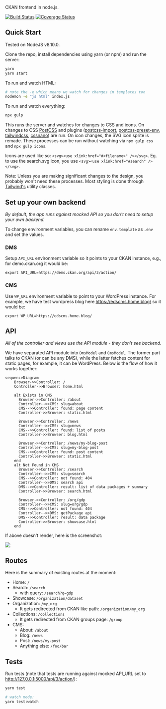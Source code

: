 CKAN frontend in node.js.

[![Build Status](https://travis-ci.org/datopian/frontend-v2.svg?branch=master)](https://travis-ci.org/datopian/frontend-v2)
[![Coverage Status](https://coveralls.io/repos/github/datopian/frontend-v2/badge.svg?branch=master)](https://coveralls.io/github/datopian/frontend-v2?branch=master)

## Quick Start

Tested on NodeJS v8.10.0.

Clone the repo, install dependencies using yarn (or npm) and run the server:

```bash
yarn
yarn start
```

To run and watch HTML:

```bash
# note the -e which means we watch for changes in templates too
nodemon -e "js html" index.js
```

To run and watch everything:

```bash
npx gulp
```

This runs the server and watches for changes to CSS and icons. On changes to CSS [PostCSS](https://postcss.org/) and plugins ([postcss-import](https://github.com/postcss/postcss-import), [postcss-preset-env](https://preset-env.cssdb.org/), [tailwindcss](https://tailwindcss.com), [cssnano](https://cssnano.co/)) are run. On icon changes, the SVG icon sprite is remade. These processes can be run without watching via `npx gulp css` and `npx gulp icons`.

Icons are used like so: `<svg><use xlink:href="#<filename>" /></svg>`. Eg. to use the search.svg icon, you use `<svg><use xlink:href="#search" /></svg>`.

Note: Unless you are making significant changes to the design, you probably won't need these processes. Most styling is done through [Tailwind's](https://tailwindcss.com) utility classes.

## Set up your own backend

*By default, the app runs against mocked API so you don't need to setup your own backend.*

To change environment variables, you can rename `env.template` as `.env` and set the values.

### DMS

Setup `API_URL` environment variable so it points to your CKAN instance, e.g., for demo.ckan.org it would be:

```
export API_URL=https://demo.ckan.org/api/3/action/
```

### CMS

Use `WP_URL` environment variable to point to your WordPress instance. For example, we have test wordpress blog here https://edscms.home.blog/ so it would be:

```
export WP_URL=https://edscms.home.blog/
```

## API

*All of the controller and views use the API module - they don’t see backend.*

We have separated API module into `DmsModel` and `CmsModel`. The former part talks to CKAN (or can be any DMS), while the latter fetches content for static pages, for example, it can be WordPress. Below is the flow of how it works together:

```mermaid
sequenceDiagram
    Browser->>Controller: /
    Controller->>Browser: home.html

    alt Exists in CMS
      Browser->>Controller: /about
      Controller-->>CMS: slug=about
      CMS-->>Controller: found: page content
      Controller->>Browser: static.html

      Browser->>Controller: /news
      Controller-->>CMS: slug=news
      CMS-->>Controller: found: list of posts
      Controller->>Browser: blog.html

      Browser->>Controller: /news/my-blog-post
      Controller-->>CMS: slug=my-blog-post
      CMS-->>Controller: found: post content
      Controller->>Browser: static.html
    end
    alt Not Found in CMS
      Browser->>Controller: /search
      Controller-->>CMS: slug=search
      CMS-->>Controller: not found: 404
      Controller-->>DMS: search api
      DMS-->>Controller: result: list of data packages + summary
      Controller->>Browser: search.html

      Browser->>Controller: /org/gdp
      Controller-->>CMS: slug=org/gdp
      CMS-->>Controller: not found: 404
      Controller-->>DMS: getPackage api
      DMS-->>Controller: result: data package
      Controller->>Browser: showcase.html
    end
```

If above doesn't render, here is the screenshot:

![](https://i.imgur.com/TYdJaOS.png)

## Routes

Here is the summary of existing routes at the moment:

* Home: `/`
* Search: `/search`
  * with query: `/search?q=gdp`
* Showcase: `/organization/dataset`
* Organization: `/my_org`
  * It gets redirected from CKAN like path: `/organization/my_org`
* Collections: `/collections`
  * It gets redirected from CKAN groups page: `/group`
* CMS:
  * About: `/about`
  * Blog: `/news`
  * Post: `/news/my-post`
  * Anything else: `/foo/bar`

## Tests

Run tests (note that tests are running against mocked API_URL set to http://127.0.0.1:5000/api/3/action/):

```bash
yarn test

# watch mode:
yarn test:watch
```
